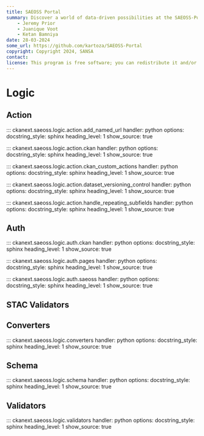 ```yaml
---
title: SAEOSS Portal
summary: Discover a world of data-driven possibilities at the SAEOSS-Portal, where information converges to empower data sharing and decision-making.
    - Jeremy Prior
    - Juanique Voot
    - Ketan Bamniya
date: 28-03-2024
some_url: https://github.com/kartoza/SAEOSS-Portal
copyright: Copyright 2024, SANSA
contact:
license: This program is free software; you can redistribute it and/or modify it under the terms of the GNU Affero General Public License as published by the Free Software Foundation; either version 3 of the License, or (at your option) any later version.
---
```


# Logic

## Action

::: ckanext.saeoss.logic.action.add_named_url
    handler: python
    options:
        docstring_style: sphinx
        heading_level: 1
        show_source: true


::: ckanext.saeoss.logic.action.ckan
    handler: python
    options:
        docstring_style: sphinx
        heading_level: 1
        show_source: true


::: ckanext.saeoss.logic.action.ckan_custom_actions
    handler: python
    options:
        docstring_style: sphinx
        heading_level: 1
        show_source: true


::: ckanext.saeoss.logic.action.dataset_versioning_control
    handler: python
    options:
        docstring_style: sphinx
        heading_level: 1
        show_source: true


::: ckanext.saeoss.logic.action.handle_repeating_subfields
    handler: python
    options:
        docstring_style: sphinx
        heading_level: 1
        show_source: true


## Auth

::: ckanext.saeoss.logic.auth.ckan
    handler: python
    options:
        docstring_style: sphinx
        heading_level: 1
        show_source: true


::: ckanext.saeoss.logic.auth.pages
    handler: python
    options:
        docstring_style: sphinx
        heading_level: 1
        show_source: true


::: ckanext.saeoss.logic.auth.saeoss
    handler: python
    options:
        docstring_style: sphinx
        heading_level: 1
        show_source: true


## STAC Validators


## Converters

::: ckanext.saeoss.logic.converters
    handler: python
    options:
        docstring_style: sphinx
        heading_level: 1
        show_source: true


## Schema

::: ckanext.saeoss.logic.schema
    handler: python
    options:
        docstring_style: sphinx
        heading_level: 1
        show_source: true



## Validators

::: ckanext.saeoss.logic.validators
    handler: python
    options:
        docstring_style: sphinx
        heading_level: 1
        show_source: true